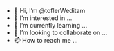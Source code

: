 - 👋 Hi, I’m @toflerWeditam
- 👀 I’m interested in ...
- 🌱 I’m currently learning ...
- 💞️ I’m looking to collaborate on ...
- 📫 How to reach me ...

<!---
toflerWeditam/toflerWeditam is a ✨ special ✨ repository because its `README.md` (this file) appears on your GitHub profile.
You can click the Preview link to take a look at your changes.
--->
